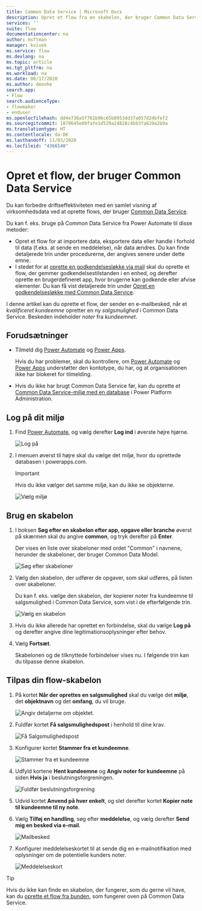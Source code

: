 ```yaml
---
title: Common Data Service | Microsoft Docs
description: Opret et flow fra en skabelon, der bruger Common Data Service.
services: ''
suite: flow
documentationcenter: na
author: msftman
manager: kvivek
ms.service: flow
ms.devlang: na
ms.topic: article
ms.tgt_pltfrm: na
ms.workload: na
ms.date: 06/17/2020
ms.author: deonhe
search.app:
- Flow
search.audienceType:
- flowmaker
- enduser
ms.openlocfilehash: dd4e736a5f761b96c65b0953dd37a057d24bfef2
ms.sourcegitcommit: 1870645e09fafe1d529a24828c4bb3fa629a2b9a
ms.translationtype: HT
ms.contentlocale: da-DK
ms.lasthandoff: 11/03/2020
ms.locfileid: "4366540"
---
```

# <a name="create-a-flow-that-uses-common-data-service"></a>Opret et flow, der bruger Common Data Service

Du kan forbedre driftseffektiviteten med en samlet visning af virksomhedsdata ved at oprette flows, der bruger [Common Data Service](https://powerapps.microsoft.com/tutorials/data-platform-intro/). 


Du kan f. eks. bruge på Common Data Service fra Power Automate til disse metoder:

* Opret et flow for at importere data, eksportere data eller handle i forhold til data (f.eks. at sende en meddelelse), når data ændres. Du kan finde detaljerede trin under procedurerne, der angives senere under dette emne.
* I stedet for at [oprette en godkendelsesløkke via mail](wait-for-approvals.md) skal du oprette et flow, der gemmer godkendelsestilstanden i en enhed, og derefter oprette en brugerdefineret app, hvor brugerne kan godkende eller afvise elementer. Du kan få vist detaljerede trin under [Opret en godkendelsesløkke med Common Data Service](common-data-model-approve.md).

I denne artikel kan du oprette et flow, der sender en e-mailbesked, når et *kvalificeret kundeemne* opretter en ny *salgsmulighed* i Common Data Service. Beskeden indeholder *noter* fra *kundeemnet*.

## <a name="prerequisites"></a>Forudsætninger

* Tilmeld dig [Power Automate](https://flow.microsoft.com) og [Power Apps](https://make.powerapps.com).
  
    Hvis du har problemer, skal du kontrollere, om [Power Automate](sign-up-sign-in.md) og [Power Apps](https://powerapps.microsoft.com/tutorials/signup-for-powerapps/) understøtter den kontotype, du har, og at organisationen ikke har blokeret for tilmelding.
* Hvis du ikke har brugt Common Data Service før, kan du oprette et [Common Data Service-miljø med en database](https://docs.microsoft.com/power-platform/admin/create-environment#create-an-environment-with-a-database) i Power Platform Administration.

## <a name="sign-in-to-your-environment"></a>Log på dit miljø

1. Find [Power Automate](https://flow.microsoft.com), og vælg derefter **Log ind** i øverste højre hjørne.
   
    ![Log på](./media/common-data-model-intro/signin-flow.png)
1. I menuen øverst til højre skal du vælge det miljø, hvor du oprettede databasen i powerapps.com.
   
    >[!IMPORTANT]
    >Hvis du ikke vælger det samme miljø, kan du ikke se objekterne.
   
    ![Vælg miljø](./media/common-data-model-intro/select-environment.png)

## <a name="use-a-template"></a>Brug en skabelon

1. I boksen **Søg efter en skabelon efter app, opgave eller branche** øverst på skærmen skal du angive **common**, og tryk derefter på **Enter**.

   Der vises en liste over skabeloner med ordet "Common" i navnene, herunder de skabeloner, der bruger Common Data Model.
   
    ![Søg efter skabeloner](./media/common-data-model-intro/template-search.png)

1. Vælg den skabelon, der udfører de opgaver, som skal udføres, på listen over skabeloner.
   
    Du kan f. eks. vælge den skabelon, der kopierer noter fra kundeemne til salgsmulighed i Common Data Service, som vist i de efterfølgende trin.
   
    ![Vælg en skabelon​](./media/common-data-model-intro/select-template.png)
   
1. Hvis du ikke allerede har oprettet en forbindelse, skal du vælge **Log på** og derefter angive dine legitimationsoplysninger efter behov.
   
1. Vælg **Fortsæt**.

   Skabelonen og de tilknyttede forbindelser vises nu. I følgende trin kan du tilpasse denne skabelon.

## <a name="customize-your-flow-template"></a>Tilpas din flow-skabelon

1. På kortet **Når der oprettes en salgsmulighed** skal du vælge det **miljø**, det **objektnavn** og det **omfang**, du vil bruge.
   
    ![Angiv detaljerne om objektet.](./media/common-data-model-intro/specify-instance.png)

1. Fuldfør kortet **Få salgsmulighedspost** i henhold til dine krav.
   
    ![Få Salgsmulighedspost](./media/common-data-model-intro/get-opportunity-record.png)

1. Konfigurer kortet **Stammer fra et kundeemne**. 
   
    ![Stammer fra et kundeemne](./media/common-data-model-intro/originate-from-lead.png)

1. Udfyld kortene **Hent kundeemne** og **Angiv noter for kundeemne** på siden **Hvis ja** i beslutningsforgreningen. 

   ![Fuldfør beslutningsforgrening](./media/common-data-model-intro/get-lead-list-notes.png)

1. Udvid kortet **Anvend på hver enkelt**, og slet derefter kortet **Kopier note til kundeemne til ny note**.

1. Vælg **Tilføj en handling**, søg efter **meddelelse**, og vælg derefter **Send mig en besked via e-mail**.

   ![Mailbesked](./media/common-data-model-intro/apply-to-each.png)

1. Konfigurer meddelelseskortet til at sende dig en e-mailnotifikation med oplysninger om de potentielle kunders noter.

   ![Meddelelseskort](./media/common-data-model-intro/notification-card.png)


>[!TIP]
>Hvis du ikke kan finde en skabelon, der fungerer, som du gerne vil have, kan du [oprette et flow fra bunden](get-started-logic-flow.md), som fungerer oven på Common Data Service.

